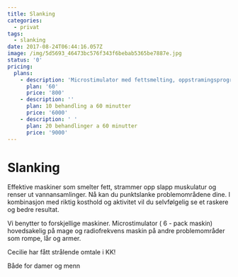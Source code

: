 ```yaml
---
title: Slanking
categories:
  - privat
tags:
  - slanking
date: 2017-08-24T06:44:16.057Z
image: /img/5d5693_46473bc576f343f6bebab5365be7887e.jpg
status: '0'
pricing:
  plans:
    - description: 'Microstimulator med fettsmelting, oppstramingsprogram og lymfedrenasje.'
      plan: '60'
      price: '800'
    - description: ''
      plan: 10 behandling a 60 minutter
      price: '6000'
    - description: ' '
      plan: 20 behandlinger a 60 minutter
      price: '9000'
---
```

# Slanking

Effektive maskiner som smelter fett, strammer opp slapp muskulatur og renser ut vannansamlinger. Nå kan du punktslanke problemområdene dine. I kombinasjon med riktig kosthold og aktivitet vil du selvfølgelig se et raskere og bedre resultat.

Vi benytter to forskjellige maskiner. Microstimulator ( 6 - pack maskin) hovedsakelig på mage og radiofrekvens maskin på andre problemområder som rompe, lår og armer.

Cecilie har fått strålende omtale i KK!

Både for damer og menn


